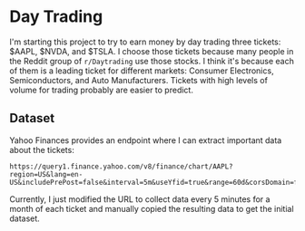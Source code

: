 # Day Trading

I'm starting this project to try to earn money by day trading three tickets: $AAPL, $NVDA, and $TSLA. I choose those tickets because many people in the Reddit group of `r/Daytrading` use those stocks. I think it's because each of them is a leading ticket for different markets: Consumer Electronics, Semiconductors, and Auto Manufacturers. Tickets with high levels of volume for trading probably are easier to predict.

## Dataset

Yahoo Finances provides an endpoint where I can extract important data about the tickets:

```
https://query1.finance.yahoo.com/v8/finance/chart/AAPL?region=US&lang=en-US&includePrePost=false&interval=5m&useYfid=true&range=60d&corsDomain=finance.yahoo.com&.tsrc=finance
```

Currently, I just modified the URL to collect data every 5 minutes for a month of each ticket and manually copied the resulting data to get the initial dataset.
